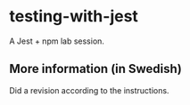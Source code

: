 # testing-with-jest
A Jest + npm lab session.

## More information (in Swedish)
Did a revision according to the instructions. 